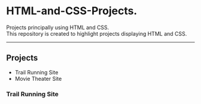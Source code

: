 # HTML-and-CSS-Projects.
Projects principally using HTML and CSS. <br>
This repository is created to highlight projects displaying HTML and CSS.

-----------------------------------------------------------------------------

<h2> Projects </h2>
<ul>
  <li>Trail Running Site</li>
  <li>Movie Theater Site</li>
</ul>

<h3>Trail Running Site</h3>
